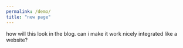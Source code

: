 ```yaml
---
permalink: /demo/
title: "new page"
---
```


how will this look in the blog. can i make it work nicely integrated like a website?
